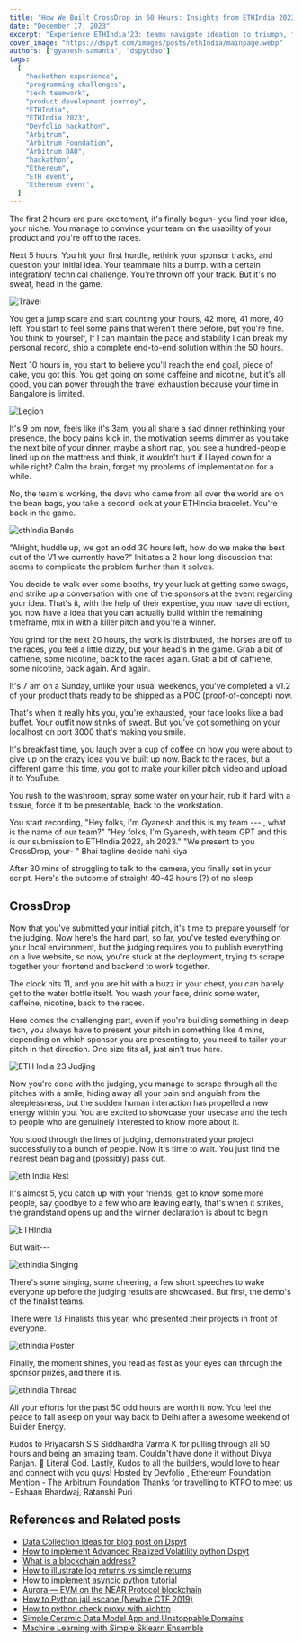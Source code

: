 ```yaml
---
title: "How We Built CrossDrop in 50 Hours: Insights from ETHIndia 2023"
date: "December 17, 2023"
excerpt: "Experience ETHIndia'23: teams navigate ideation to triumph, fueled by caffeine and camaraderie. Witness thrill, innovation, and sweet success."
cover_image: "https://dspyt.com/images/posts/ethIndia/mainpage.webp"
authors: ["gyanesh-samanta", "dspytdao"]
tags:
  [
    "hackathon experience",
    "programming challenges",
    "tech teamwork",
    "product development journey",
    "ETHIndia",
    "ETHIndia 2023",
    "Devfolio hackathon",
    "Arbitrum",
    "Arbitrum Foundation",
    "Arbitrum DAO",
    "hackathon",
    "Ethereum",
    "ETH event",
    "Ethereum event",
  ]
---
```


The first 2 hours are pure excitement, it's finally begun- you find your idea, your niche. You manage to convince your team on the usability of your product and you're off to the races.

Next 5 hours, You hit your first hurdle, rethink your sponsor tracks, and question your initial idea. Your teammate hits a bump.
with a certain integration/ technical challenge. You're thrown off your track. But it's no sweat, head in the game.

![Travel](https://dspyt.com/images/posts/ethIndia/travel.webp)

You get a jump scare and start counting your hours, 42 more, 41 more, 40 left. You start to feel some pains that weren't there before, but you're fine. You think to yourself, If I can maintain the pace and stability I can break my personal record, ship a complete end-to-end solution within the 50 hours.

Next 10 hours in, you start to believe you'll reach the end goal, piece of cake, you got this. You get going on some caffeine and nicotine, but it's all good, you can power through the travel exhaustion because your time in Bangalore is limited.

![Legion](https://dspyt.com/images/posts/ethIndia/legion.webp)

It's 9 pm now, feels like it's 3am, you all share a sad dinner rethinking your presence, the body pains kick in, the motivation seems dimmer as you take the next bite of your dinner, maybe a short nap, you see a hundred-people lined up on the mattress and think, it wouldn't hurt if I layed down for a while right? Calm the brain, forget my problems of implementation for a while.

No, the team's working, the devs who came from all over the world are on the bean bags, you take a second look at your ETHIndia bracelet. You're back in the game.

![ethIndia Bands](https://dspyt.com/images/posts/ethIndia/bands.webp)

"Alright, huddle up, we got an odd 30 hours left, how do we make the best out of the V1 we currently have?" Initiates a 2 hour long discussion that seems to complicate the problem further than it solves.

You decide to walk over some booths, try your luck at getting some swags, and strike up a conversation with one of the sponsors at the event regarding your idea. That's it, with the help of their expertise, you now have direction, you now have a idea that you can actually build within the remaining timeframe, mix in with a killer pitch and you're a winner.

You grind for the next 20 hours, the work is distributed, the horses are off to the races, you feel a little dizzy, but your head's in the game. Grab a bit of caffiene, some nicotine, back to the races again. Grab a bit of caffiene, some nicotine, back again. And again.

It's 7 am on a Sunday, unlike your usual weekends, you've completed a v1.2 of your product thats ready to be shipped as a POC (proof-of-concept) now.

That's when it really hits you, you're exhausted, your face looks like a bad buffet. Your outfit now stinks of sweat. But you've got something on your localhost on port 3000 that's making you smile.

It's breakfast time, you laugh over a cup of coffee on how you were about to give up on the crazy idea you've built up now.
Back to the races, but a different game this time, you got to make your killer pitch video and upload it to YouTube.

You rush to the washroom, spray some water on your hair, rub it hard with a tissue, force it to be presentable, back to the workstation.

You start recording, "Hey folks, I'm Gyanesh and this is my team --- , what is the name of our team?"
"Hey folks, I'm Gyanesh, with team GPT and this is our submission to ETHIndia 2022, ah 2023."
"We present to you CrossDrop, your- "
Bhai tagline decide nahi kiya

After 30 mins of struggling to talk to the camera, you finally set in your script.
Here's the outcome of straight 40-42 hours (?) of no sleep

## CrossDrop

Now that you've submitted your initial pitch, it's time to prepare yourself for the judging.
Now here's the hard part, so far, you've tested everything on your local environment, but the judging requires you to publish everything on a live website, so now, you're stuck at the deployment, trying to scrape together your frontend and backend to work together.

The clock hits 11, and you are hit with a buzz in your chest, you can barely get to the water bottle itself.
You wash your face, drink some water, caffeine, nicotine, back to the races.

Here comes the challenging part, even if you're building something in deep tech, you always have to present your pitch in something like 4 mins, depending on which sponsor you are presenting to, you need to tailor your pitch in that direction. One size fits all, just ain't true here.

![ETH India 23 Judjing](https://dspyt.com/images/posts/ethIndia/judjing.webp)

Now you're done with the judging, you manage to scrape through all the pitches with a smile, hiding away all your pain and anguish from the sleeplessness, but the sudden human interaction has propelled a new energy within you. You are excited to showcase your usecase and the tech to people who are genuinely interested to know more about it.

You stood through the lines of judging, demonstrated your project successfully to a bunch of people. Now it's time to wait.
You just find the nearest bean bag and (possibly) pass out.

![eth India Rest](https://dspyt.com/images/posts/ethIndia/rest.webp)

It's almost 5, you catch up with your friends, get to know some more people, say goodbye to a few who are leaving early, that's when it strikes, the grandstand opens up and the winner declaration is about to begin

![ETHIndia](https://dspyt.com/images/posts/ethIndia/ETHIndia.webp)

But wait---

![ethIndia Singing](https://dspyt.com/images/posts/ethIndia/singing.webp)

There's some singing, some cheering, a few short speeches to wake everyone up before the judging results are showcased.
But first, the demo's of the finalist teams.

There were 13 Finalists this year, who presented their projects in front of everyone.

![ethIndia Poster](https://dspyt.com/images/posts/ethIndia/poster.webp)

Finally, the moment shines, you read as fast as your eyes can through the sponsor prizes, and there it is.

![ethIndia Thread](https://dspyt.com/images/posts/ethIndia/thread.webp)

All your efforts for the past 50 odd hours are worth it now. You feel the peace to fall asleep on your way back to Delhi after a awesome weekend of Builder Energy.

Kudos to Priyadarsh S S Siddhardha Varma K for pulling through all 50 hours and being an amazing team.
Couldn't have done it without Divya Ranjan. 🙏 Literal God.
Lastly, Kudos to all the builders, would love to hear and connect with you guys!
Hosted by Devfolio , Ethereum Foundation
Mention - The Arbitrum Foundation
Thanks for travelling to KTPO to meet us - Eshaan Bhardwaj, Ratanshi Puri

## References and Related posts

- [Data Collection Ideas for blog post on Dspyt](https://dspyt.com/data_collection_ideas)
- [How to implement Advanced Realized Volatility python Dspyt](https://dspyt.com/advanced-realized-volatility-and-quarticity)
- [What is a blockchain address?](https://dspyt.com/what-is-blockchain-address)
- [How to illustrate log returns vs simple returns](https://dspyt.com/simple-returns-log-return-and-volatility-simple-introduction)
- [How to implement asyncio python tutorial](https://dspyt.com/simple-asynchronous-python-webscraper-tutorial)
- [Aurora — EVM on the NEAR Protocol blockchain](https://dspyt.com/aurora-near-protocol-evm)
- [How to Python jail escape (Newbie CTF 2019)](https://dspyt.com/how-to-python-jail-escape-newbie-ctf-2019)
- [How to python check proxy with aiohttp](https://dspyt.com/easy-proxy-scraper-and-proxy-usage-in-python)
- [Simple Ceramic Data Model App and Unstoppable Domains](https://dspyt.com/simple-app-with-ceramic-data-model-and-unstoppable-domains)
- [Machine Learning with Simple Sklearn Ensemble](https://dspyt.com/machine-learning-simple-sklearn-ensemble)
